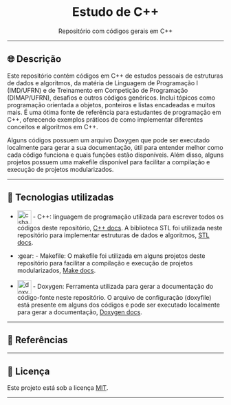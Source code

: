 <h1 align="center"> Estudo de C++</h1>
<p align="center">Repositório com códigos gerais em C++</p>

---



## :globe_with_meridians: Descrição

Este repositório contém códigos em C++ de estudos pessoais de estruturas de dados e algoritmos, da matéria de Linguagem de Programação I (IMD/UFRN) e de Treinamento em Competição de Programação (DIMAP/UFRN), desafios e outros códigos genéricos. Inclui tópicos como programação orientada a objetos, ponteiros e listas encadeadas e muitos mais. É uma ótima fonte de referência para estudantes de programação em C++, oferecendo exemplos práticos de como implementar diferentes conceitos e algoritmos em C++.

Alguns códigos possuem um arquivo Doxygen que pode ser executado localmente para gerar a sua documentação, útil para entender melhor como cada código funciona e quais funções estão disponíveis. Além disso, alguns projetos possuem uma makefile disponível para facilitar a compilação e execução de projetos modularizados.

---



## :wrench: Tecnologias utilizadas

<ul>
<li>
<p>
    <img width="32px" height=32px style="vertical-align: middle" src="https://www.freeiconspng.com/uploads/c--logo-icon-0.png" alt="csharp-logo"/>
    - C++: linguagem de programação utilizada para escrever todos os códigos deste repositório, <a href="https://isocpp.org/">C++ docs</a>. A biblioteca STL foi utilizada neste repositório para implementar estruturas de dados e algoritmos, <a href="http://www.cplusplus.com/reference/stl/">STL docs</a>.
</p>
</li>

<li>
<p>
    :gear: - Makefile: O makefile foi utilizada em alguns projetos deste repositório para facilitar a compilação e execução de projetos modularizados, <a href="https://www.gnu.org/software/make/manual/make.html">Make docs</a>.
</p>
</li>

<li>
<p>
    <img width="32px" height=32px style="vertical-align: middle" src="https://avatars.githubusercontent.com/u/1300762?v=4" alt="doxygen logo"/>
    - Doxygen: Ferramenta utilizada para gerar a documentação do código-fonte neste repositório. O arquivo de configuração (doxyfile) está presente em alguns dos códigos e pode ser executado localmente para gerar a documentação, <a href="http://www.doxygen.nl/">Doxygen docs</a>.
</p>
</li>

</ul>

---

## :bookmark_tabs: Referências

---

## :page_with_curl: Licença

Este projeto está sob a licença <a href="https://github.com/JacquesGomes/Cpp-study/blob/main/LICENSE.txt">MIT</a>.

---
